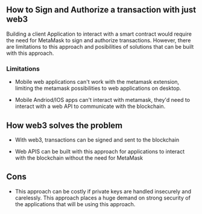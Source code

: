 ## How to Sign and Authorize a transaction with just web3

Building a client Application to interact with a smart contract would
require the need for MetaMask to sign and authorize transactions. However, there are limitations to this approach and posibilities of solutions that can be built with this approach.

### Limitations

* Mobile web applications can't work with the metamask extension, limiting the metamask possibilities to web applications on desktop.

* Mobile Andriod/IOS apps can't interact with metamask, they'd need to interact with a web API to communicate with the blockchain.

## How web3 solves the problem

* With web3, transactions can be signed and sent to the blockchain

* Web APIS can be built with this approach for applications to interact with the blockchain without the need for MetaMask


## Cons

* This approach can be costly if private keys are handled insecurely and carelessly. This approach places a huge demand on strong security of the applications that will be using this approach.